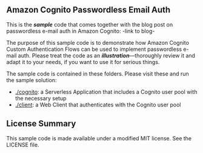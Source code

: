 ## Amazon Cognito Passwordless Email Auth

This is the _**sample**_ code that comes together with the blog post on passwordless e-mail auth in Amazon Cognito: -link to blog-

The purpose of this sample code is to demonstrate how Amazon Cognito Custom Authentication Flows can be used to implement passwordless e-mail auth. Please treat the code as an _**illustration**_––thoroughly review it and adapt it to your needs, if you want to use it for serious things.

The sample code is contained in these folders. Please visit these and run the sample solution:

- [./cognito](./cognito): a Serverless Application that includes a Cognito user pool with the necessary setup
- [./client](./client): a Web Client that authenticates with the Cognito user pool

## License Summary

This sample code is made available under a modified MIT license. See the LICENSE file.
